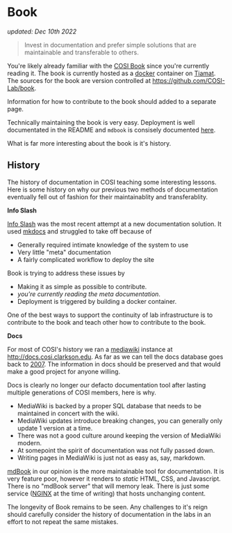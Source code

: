 # Book

_updated: Dec 10th 2022_

> Invest in documentation and prefer simple solutions that are maintainable and transferable to others.

You're likely already familiar with the [COSI Book](https://book.cosi.clarkson.edu) since you're currently reading it. The book is currently hosted as a [docker](https://www.docker.com/) container on [Tiamat](../infrastructure/servers/tiamat.md). The sources for the book are version controlled at <https://github.com/COSI-Lab/book>. 

Information for how to contribute to the book should added to a separate page. 

Technically maintaining the book is very easy. Deployment is well documentated in the README and `mdbook` is consisely documented [here](https://rust-lang.github.io/mdBook/).

What is far more interesting about the book is it's history.

## History

The history of documentation in COSI teaching some interesting lessons. Here is some history on why our previous two methods of documentation eventually fell out of fashion for their maintainablity and transferablity. 

**Info Slash**

[Info Slash](https://gitea.cosi.clarkson.edu/COSI_Maintainers/info-slash) was the most recent attempt at a new documentation solution. It used [mkdocs](https://www.mkdocs.org) and struggled to take off because of 

- Generally required intimate knowledge of the system to use
- Very little "meta" documentation
- A fairly complicated workflow to deploy the site

Book is trying to address these issues by
- Making it as simple as possible to contribute. 
- _you're currently reading the meta documentation_.
- Deployment is triggered by building a docker container. 

One of the best ways to support the continuity of lab infrastructure is to contribute to the book and teach other how to contribute to the book. 

**Docs**

For most of COSI's history we ran a [mediawiki](https://www.mediawiki.org/wiki/MediaWiki) instance at <http://docs.cosi.clarkson.edu>. As far as we can tell the docs database goes back to [2007](http://docs.cslabs.clarkson.edu/mediawiki/index.php?title=Guiding_Principles&oldid=183). The information in docs should be preserved and that would make a good project for anyone willing. 

Docs is clearly no longer our defacto documentation tool after lasting multiple generations of COSI members, here is why.

- MediaWiki is backed by a proper SQL database that needs to be maintained in concert with the wiki.
- MediaWiki updates introduce breaking changes, you can generally only update 1 version at a time.
- There was not a good culture around keeping the version of MediaWiki modern.
- At somepoint the spirit of documentation was not fully passed down.
- Writing pages in MediaWiki is just not as easy as, say, markdown.

[mdBook](https://rust-lang.github.io/mdBook/) in our opinion is the more maintainable tool for documentation. It is very feature poor, however it renders to _static_ HTML, CSS, and Javascript. There is no "mdBook server" that will memory leak. There is just some service ([NGINX](https://nginx.org/) at the time of writing) that hosts unchanging content.

The longevity of Book remains to be seen. Any challenges to it's reign should carefully consider the history of documentation in the labs in an effort to not repeat the same mistakes.



